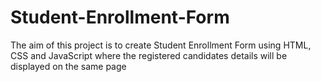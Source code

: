 # Student-Enrollment-Form
The aim of this project is to create Student Enrollment Form using HTML, CSS and JavaScript where the registered candidates details will be displayed on the same page
